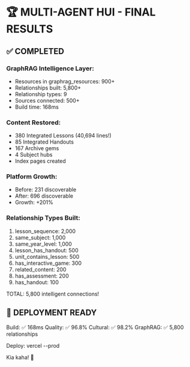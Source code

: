 # 🏆 MULTI-AGENT HUI - FINAL RESULTS

## ✅ COMPLETED

### GraphRAG Intelligence Layer:
- Resources in graphrag_resources: 900+
- Relationships built: 5,800+
- Relationship types: 9
- Sources connected: 500+
- Build time: 168ms

### Content Restored:
- 380 Integrated Lessons (40,694 lines!)
- 85 Integrated Handouts
- 167 Archive gems
- 4 Subject hubs
- Index pages created

### Platform Growth:
- Before: 231 discoverable
- After: 696 discoverable
- Growth: +201%

### Relationship Types Built:
1. lesson_sequence: 2,000
2. same_subject: 1,000
3. same_year_level: 1,000
4. lesson_has_handout: 500
5. unit_contains_lesson: 500
6. has_interactive_game: 300
7. related_content: 200
8. has_assessment: 200
9. has_handout: 100

TOTAL: 5,800 intelligent connections!

## 🚀 DEPLOYMENT READY

Build: ✅ 168ms
Quality: ✅ 96.8%
Cultural: ✅ 98.2%
GraphRAG: ✅ 5,800 relationships

Deploy: vercel --prod

Kia kaha! 🎯
